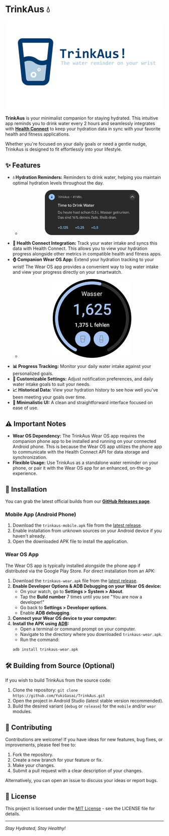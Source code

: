 # TrinkAus 💧

<p align="center">
  <img src="./docs/TitleImage.png" alt="TrinkAus App Title Image" width="600"/>
</p>

**TrinkAus** is your minimalist companion for staying hydrated. This intuitive app reminds you to drink water every 2 hours and seamlessly integrates with **[Health Connect](https://developer.android.com/health-and-fitness/guides/health-connect)** to keep your hydration data in sync with your favorite health and fitness applications.

Whether you're focused on your daily goals or need a gentle nudge, TrinkAus is designed to fit effortlessly into your lifestyle.

## ✨ Features

*   **💧 Hydration Reminders:** Reminders to drink water, helping you maintain optimal hydration levels throughout the day.
    *   <p align="center"><img src="./docs/notification.png" alt="TrinkAus Notification Reminder" width="300"/></p>
*   **🔄 Health Connect Integration:** Track your water intake and syncs this data with Health Connect. This allows you to view your hydration progress alongside other metrics in compatible health and fitness apps.
*   **⌚ Companion Wear OS App:** Extend your hydration tracking to your wrist! The Wear OS app provides a convenient way to log water intake and view your progress directly on your smartwatch.
    *   <p align="center"><img src="./docs/wearOS.png" alt="TrinkAus Wear OS App Interface" width="250"/></p>
*   **📊 Progress Tracking:** Monitor your daily water intake against your personalized goals.
*   **🔧 Customizable Settings:** Adjust notification preferences, and daily water intake goals to suit your needs.
*  **📈 Historical Data:** View your hydration history to see how well you've been meeting your goals over time.
*  **🧘 Minimalistic UI:** A clean and straightforward interface focused on ease of use.

## ⚠️ Important Notes

*   **Wear OS Dependency:** The TrinkAus Wear OS app requires the companion phone app to be installed and running on your connected Android phone. This is because the Wear OS app utilizes the phone app to communicate with the Health Connect API for data storage and synchronization.
*   **Flexible Usage:** Use TrinkAus as a standalone water reminder on your phone, or pair it with the Wear OS app for an enhanced, on-the-go experience.

## 🚀 Installation

You can grab the latest official builds from our **[GitHub Releases page](https://github.com/YukiGasai/TrinkAus/releases/latest)**.

### Mobile App (Android Phone)

1.  Download the `trinkaus-mobile.apk` file from the [latest release](https://github.com/YukiGasai/TrinkAus/releases/latest).
2.  Enable installation from unknown sources on your Android device if you haven't already.
3.  Open the downloaded APK file to install the application.

### Wear OS App

The Wear OS app is typically installed alongside the phone app if distributed via the Google Play Store. For direct installation from an APK:

1.  Download the `trinkaus-wear.apk` file from the [latest release](https://github.com/YukiGasai/TrinkAus/releases/latest).
2.  **Enable Developer Options & ADB Debugging on your Wear OS device:**
    *   On your watch, go to **Settings > System > About**.
    *   Tap the **Build number** 7 times until you see "You are now a developer!"
    *   Go back to **Settings > Developer options**.
    *   Enable **ADB debugging**.
3.  **Connect your Wear OS device to your computer:**
4.  **Install the APK using [ADB](https://www.google.com/url?sa=E&q=https%3A%2F%2Fdeveloper.android.com%2Ftools%2Fadb):**
    *   Open a terminal or command prompt on your computer.
    *   Navigate to the directory where you downloaded `trinkaus-wear.apk`.
    *   Run the command:
      ```bash
      adb install trinkaus-wear.apk
      ```

## 🛠️ Building from Source (Optional)

If you wish to build TrinkAus from the source code:

1.  Clone the repository: `git clone https://github.com/YukiGasai/TrinkAus.git`
2.  Open the project in Android Studio (latest stable version recommended).
3.  Build the desired variant (`debug` or `release`) for the `mobile` and/or `wear` modules.

## 🤝 Contributing

Contributions are welcome! If you have ideas for new features, bug fixes, or improvements, please feel free to:

1.  Fork the repository.
2.  Create a new branch for your feature or fix.
3.  Make your changes.
4.  Submit a pull request with a clear description of your changes.

Alternatively, you can open an issue to discuss your ideas or report bugs.

## 📄 License

This project is licensed under the [MIT License](./LICENSE) - see the LICENSE file for details.

---

*Stay Hydrated, Stay Healthy!*
